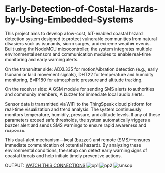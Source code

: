 # Early-Detection-of-Costal-Hazards-by-Using-Embedded-Systems
This project aims to develop a low-cost, IoT-enabled coastal hazard detection system designed to protect vulnerable communities from natural disasters such as tsunamis, storm surges, and extreme weather events. Built using the NodeMCU microcontroller, the system integrates multiple environmental sensors and communication modules to enable real-time monitoring and early warning alerts.

On the transmitter side:
                        ADXL335 for motion/vibration detection (e.g., early tsunami or land movement signals),
                        DHT22 for temperature and humidity monitoring,
                        BMP180 for atmospheric pressure and altitude tracking.

On the receiver side:
                    A GSM module for sending SMS alerts to authorities and community members,
                    A buzzer for immediate local audio alerts.
                                  
Sensor data is transmitted via WiFi to the ThingSpeak cloud platform for real-time visualization and trend analysis. The system continuously monitors temperature, humidity, pressure, and altitude levels. If any of these parameters exceed safe thresholds, the system automatically triggers a buzzer alert and sends SMS warnings to ensure rapid awareness and response.

This dual-alert mechanism—local (buzzer) and remote (SMS)—ensures immediate communication of potential hazards. By analyzing these environmental conditions, the setup can detect early warning signs of coastal threats and help initiate timely preventive actions.


OUTPUT:
[WATCH THIS CONNECTIONS](./Videooutput.mp4)
![op1](https://github.com/user-attachments/assets/10ca62cd-6b77-4465-b62f-d3ce1080e44c)
![op2](https://github.com/user-attachments/assets/2b0f27d3-4512-479a-a40d-955eb82ab29d)
![smsop](https://github.com/user-attachments/assets/3c61bef9-d6e2-4a73-a348-54048bb0a354)

